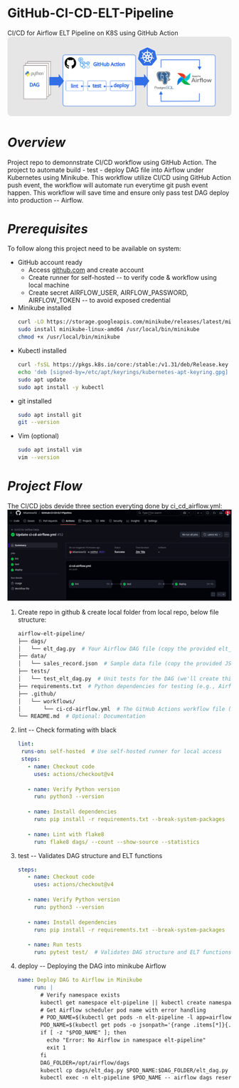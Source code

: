 # GitHub-CI-CD-ELT-Pipeline
CI/CD for Airflow ELT Pipeline on K8S using GitHub Action
![Picture of Workflow](github_action.png)
# *Overview*
Project repo to demonnstrate CI/CD workflow using GitHub Action. The project to automate build - test - deploy DAG file into Airflow under Kubernetes using Minikube. This workflow utilize CI/CD using GitHub Action push event, the workflow will automate run everytime git push event happen. This workflow will save time and ensure only pass test DAG deploy into production -- Airflow.  
# *Prerequisites*
To follow along this project need to be available on system:
- GitHub account ready
  * Access [github.com](https://github.com/) and create account
  * Create runner for self-hosted -- to verify code & workflow using local machine
  * Create secret AIRFLOW_USER, AIRFLOW_PASSWORD, AIRFLOW_TOKEN -- to avoid exposed credential
- Minikube installed
  ```bash
  curl -LO https://storage.googleapis.com/minikube/releases/latest/minikube-linux-amd64
  sudo install minikube-linux-amd64 /usr/local/bin/minikube
  chmod +x /usr/local/bin/minikube
  ```
- Kubectl installed
  ```bash
  curl -fsSL https://pkgs.k8s.io/core:/stable:/v1.31/deb/Release.key | sudo gpg --dearmor -o /etc/apt/keyrings/kubernetes-apt-keyring.gpg
  echo 'deb [signed-by=/etc/apt/keyrings/kubernetes-apt-keyring.gpg] https://pkgs.k8s.io/core:/stable:/v1.31/deb/ /' | sudo tee /etc/apt/sources.list.d/kubernetes.list
  sudo apt update
  sudo apt install -y kubectl
  ```
- git installed
  ```bash
  sudo apt install git
  git --version
  ```
- Vim (optional)
  ```bash
  sudo apt install vim
  vim --version
  ```
# *Project Flow*
The CI/CD jobs devide three section everyting done by ci_cd_airflow.yml:
![Worlkflow screenshot](github_ci_cd_action.png)
1. Create repo in github & create local folder from local repo, below file structure:
   ```bash
   airflow-elt-pipeline/
   ├── dags/
   │   └── elt_dag.py  # Your Airflow DAG file (copy the provided elt_dag.py here)
   ├── data/
   │   └── sales_record.json  # Sample data file (copy the provided JSON here; used for testing if needed)
   ├── tests/
   │   └── test_elt_dag.py  # Unit tests for the DAG (we'll create this in Step 2)
   ├── requirements.txt  # Python dependencies for testing (e.g., Airflow, pandas, etc.)
   ├── .github/
   │   └── workflows/
   │       └── ci-cd-airflow.yml  # The GitHub Actions workflow file (we'll create this in Step 3)
   └── README.md  # Optional: Documentation
   ```

2. lint -- Check formating with black
   ```yml
   lint:
    runs-on: self-hosted  # Use self-hosted runner for local access
    steps:
      - name: Checkout code
        uses: actions/checkout@v4
        
      - name: Verify Python version
        run: python3 --version
        
      - name: Install dependencies
        run: pip install -r requirements.txt --break-system-packages

      - name: Lint with flake8
        run: flake8 dags/ --count --show-source --statistics
   ```
3. test --  Validates DAG structure and ELT functions
   ```yml
   steps:
      - name: Checkout code
        uses: actions/checkout@v4

      - name: Verify Python version
        run: python3 --version
 
      - name: Install dependencies
        run: pip install -r requirements.txt --break-system-packages

      - name: Run tests
        run: pytest test/  # Validates DAG structure and ELT functions
   ```
4. deploy -- Deploying the DAG into minikube Airflow
   ```yaml
   name: Deploy DAG to Airflow in Minikube
        run: |
          # Verify namespace exists
          kubectl get namespace elt-pipeline || kubectl create namespace elt-pipeline
          # Get Airflow scheduler pod name with error handling
          # POD_NAME=$(kubectl get pods -n elt-pipeline -l app=airflow,component=scheduler -o jsonpath="{.items[0].metadata.name}" || echo "")
          POD_NAME=$(kubectl get pods -o jsonpath='{range .items[*]}{.metadata.name}{"\n"}{end}' | grep airflow-scheduler)
          if [ -z "$POD_NAME" ]; then
            echo "Error: No Airflow in namespace elt-pipeline"
            exit 1
          fi
          DAG_FOLDER=/opt/airflow/dags
          kubectl cp dags/elt_dag.py $POD_NAME:$DAG_FOLDER/elt_dag.py -n elt-pipeline
          kubectl exec -n elt-pipeline $POD_NAME -- airflow dags reserialize

   ```
